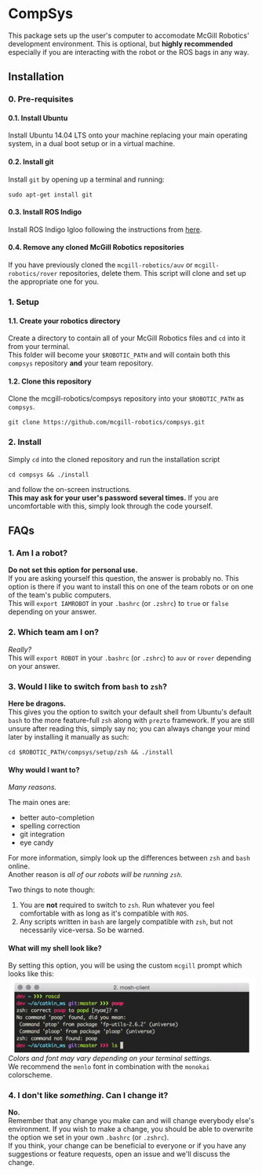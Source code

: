 # CompSys

This package sets up the user's computer to accomodate McGill Robotics' development environment. This is optional, but **highly recommended** especially if you are interacting with the robot or the ROS bags in any way.

## Installation

### 0. Pre-requisites

#### 0.1. Install Ubuntu
Install Ubuntu 14.04 LTS onto your machine replacing your main operating system, in a dual boot setup or in a virtual machine.

#### 0.2. Install git
Install `git` by opening up a terminal and running:

    sudo apt-get install git

#### 0.3. Install ROS Indigo
Install ROS Indigo Igloo following the instructions from [here](http://wiki.ros.org/indigo/Installation/Ubuntu).

#### 0.4. Remove any cloned McGill Robotics repositories
If you have previously cloned the `mcgill-robotics/auv` or `mcgill-robotics/rover` repositories, delete them. This script will clone and set up the appropriate one for you.


### 1. Setup

#### 1.1. Create your robotics directory  
Create a directory to contain all of your McGill Robotics files and `cd` into it from your terminal.  
This folder will become your `$ROBOTIC_PATH` and will contain both this `compsys` repository **and** your team repository.

#### 1.2. Clone this repository
Clone the mcgill-robotics/compsys repository into your `$ROBOTIC_PATH` as `compsys`.

    git clone https://github.com/mcgill-robotics/compsys.git


### 2. Install
Simply `cd` into the cloned repository and run the installation script

    cd compsys && ./install

and follow the on-screen instructions.  
**This may ask for your user's password several times.** If you are uncomfortable with this, simply look through the code yourself.

## FAQs

### 1. Am I a robot?
**Do not set this option for personal use.**  
If you are asking yourself this question, the answer is probably no. This option is there if you want to install this on one of the team robots or on one of the team's public computers.  
This will `export IAMROBOT` in your `.bashrc` (or `.zshrc`) to `true` or `false` depending on your answer.


### 2. Which team am I on?
*Really?*  
This will `export ROBOT` in your `.bashrc` (or `.zshrc`) to `auv` or `rover` depending on your answer.


### 3. Would I like to switch from `bash` to `zsh`?
**Here be dragons.**  
This gives you the option to switch your default shell from Ubuntu's default `bash` to the more feature-full `zsh` along with `prezto` framework. If you are still unsure after reading this, simply say no; you can always change your mind later by installing it manually as such:

    cd $ROBOTIC_PATH/compsys/setup/zsh && ./install

#### Why would I want to?
*Many reasons.*  

The main ones are:
* better auto-completion
* spelling correction
* git integration
* eye candy

For more information, simply look up the differences between `zsh` and `bash` online.  
Another reason is *all of our robots will be running `zsh`.*

Two things to note though:
  1. You are **not** required to switch to `zsh`. Run whatever you feel comfortable with as long as it's compatible with `ROS`.  
  2. Any scripts written in `bash` are largely compatible with `zsh`, but not necessarily vice-versa. So be warned.

#### What will my shell look like?
By setting this option, you will be using the custom `mcgill` prompt which looks like this:
![GitHub Logo](/setup/zsh/mcgill_theme.png)
*Colors and font may vary depending on your terminal settings.*  
We recommend the `menlo` font in combination with the `monokai` colorscheme.


### 4. I don't like *something*. Can I change it?
**No.**  
Remember that any change you make can and will change everybody else's environment. If you wish to make a change, you should be able to overwrite the option we set in your own `.bashrc` (or `.zshrc`).  
If you think, your change can be beneficial to everyone or if you have any suggestions or feature requests, open an issue and we'll discuss the change.
